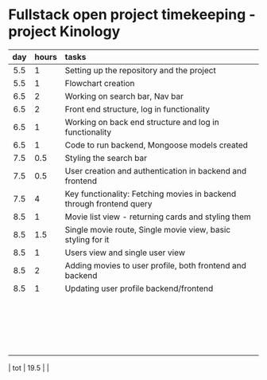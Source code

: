 # Fullstack open project timekeeping - project Kinology

| day | hours | tasks                                                                |
| :-: | :---- | :------------------------------------------------------------------- |
| 5.5 | 1     | Setting up the repository and the project                            |
| 5.5 | 1     | Flowchart creation                                                   |
| 6.5 | 2     | Working on search bar, Nav bar                                       |
| 6.5 | 2     | Front end structure, log in functionality                            |
| 6.5 | 1     | Working on back end structure and log in functionality               |
| 6.5 | 1     | Code to run backend, Mongoose models created                         |
| 7.5 | 0.5   | Styling the search bar                                               |
| 7.5 | 0.5   | User creation and authentication in backend and frontend             |
| 7.5 | 4     | Key functionality: Fetching movies in backend through frontend query |
| 8.5 | 1     | Movie list view - returning cards and styling them                   |
| 8.5 | 1.5   | Single movie route, Single movie view, basic styling for it          |
| 8.5 | 1     | Users view and single user view                                      |
| 8.5 | 2     | Adding movies to user profile, both frontend and backend             |
| 8.5 | 1     | Updating user profile backend/frontend                               |
|     |       |                                                                      |
|     |       |                                                                      |
|     |       |                                                                      |
|     |       |                                                                      |
|     |       |                                                                      |
|     |       |                                                                      |
|     |       |                                                                      |
|     |       |                                                                      |
|     |       |                                                                      |
|     |       |                                                                      |
|     |       |                                                                      |
|     |       |                                                                      |
|     |       |                                                                      |
|     |       |                                                                      |
|     |       |                                                                      |
|     |       |                                                                      |
|     |       |                                                                      |
|     |       |                                                                      |
|     |       |                                                                      |
|     |       |                                                                      |

| tot | 19.5 | |
